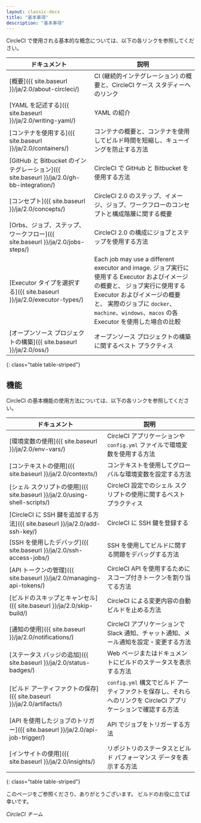 ```yaml
---
layout: classic-docs
title: "基本事項"
description: "基本事項"
---
```



CircleCI で使用される基本的な概念については、以下の各リンクを参照してください。

| ドキュメント                                                                     | 説明                                                                                                                                                                                     |
| -------------------------------------------------------------------------- | -------------------------------------------------------------------------------------------------------------------------------------------------------------------------------------- |
| [概要]({{ site.baseurl }}/ja/2.0/about-circleci/)                               | CI (継続的インテグレーション) の概要と、CircleCI ケース スタディーへのリンク                                                                                                                                         |
| [YAML を記述する]({{ site.baseurl }}/ja/2.0/writing-yaml/)                         | YAML の紹介                                                                                                                                                                               |
| [コンテナを使用する]({{ site.baseurl }}/ja/2.0/containers/)                            | コンテナの概要と、コンテナを使用してビルド時間を短縮し、キューイングを防止する方法                                                                                                                                              |
| [GitHub と Bitbucket のインテグレーション]({{ site.baseurl }}/ja/2.0/gh-bb-integration/) | CircleCI で GitHub と Bitbucket を使用する方法                                                                                                                                                  |
| [コンセプト]({{ site.baseurl }}/ja/2.0/concepts/)                                  | CircleCI 2.0 のステップ、イメージ、ジョブ、ワークフローのコンセプトと構成階層に関する概要                                                                                                                                    |
| [Orbs、ジョブ、ステップ、ワークフロー]({{ site.baseurl }}/ja/2.0/jobs-steps/)                 | CircleCI 2.0 の構成にジョブとステップを使用する方法                                                                                                                                                       |
| [Executor タイプを選択する]({{ site.baseurl }}/ja/2.0/executor-types/)                | Each job may use a different executor and image. ジョブ実行に使用する Executor およびイメージの概要と、 ジョブ実行に使用する Executor およびイメージの概要と、 実際のジョブに `docker`、`machine`、`windows`、`macos` の各 Executor を使用した場合の比較 |
| [オープンソース プロジェクトの構築]({{ site.baseurl }}/ja/2.0/oss/)                           | オープンソース プロジェクトの構築に関するベスト プラクティス                                                                                                                                                        |
{: class="table table-striped"}

## 機能
CircleCI の基本機能の使用方法については、以下の各リンクを参照してください。

| ドキュメント                                                         | 説明                                                                  |
| -------------------------------------------------------------- | ------------------------------------------------------------------- |
| [環境変数の使用]({{ site.baseurl }}/ja/2.0/env-vars/)                    | CircleCI アプリケーションや `config.yml` ファイルで環境変数を使用する方法                    |
| [コンテキストの使用]({{ site.baseurl }}/ja/2.0/contexts/)                  | コンテキストを使用してグローバルな環境変数を設定する方法                                        |
| [シェル スクリプトの使用]({{ site.baseurl }}/ja/2.0/using-shell-scripts/)    | CircleCI 設定でのシェル スクリプトの使用に関するベスト プラクティス                             |
| [CircleCI に SSH 鍵を追加する方法]({{ site.baseurl }}/ja/2.0/add-ssh-key/) | CircleCI に SSH 鍵を登録する                                               |
| [SSH を使用したデバッグ]({{ site.baseurl }}/ja/2.0/ssh-access-jobs/)       | SSH を使用してビルドに関する問題をデバッグする方法                                         |
| [API トークンの管理]({{ site.baseurl }}/ja/2.0/managing-api-tokens/)     | CircleCI API を使用するためにスコープ付きトークンを割り当てる方法                             |
| [ビルドのスキップとキャンセル]({{ site.baseurl }}/ja/2.0/skip-build/)           | CircleCI による変更内容の自動ビルドを止める方法                                        |
| [通知の使用]({{ site.baseurl }}/ja/2.0/notifications/)                 | CircleCI アプリケーションで Slack 通知、チャット通知、メール通知を設定・変更する方法                  |
| [ステータス バッジの追加]({{ site.baseurl }}/ja/2.0/status-badges/)          | Web ページまたはドキュメントにビルドのステータスを表示する方法                                   |
| [ビルド アーティファクトの保存]({{ site.baseurl }}/ja/2.0/artifacts/)           | `config.yml` 構文でビルド アーティファクトを保存し、それらへのリンクを CircleCI アプリケーションで確認する方法 |
| [API を使用したジョブのトリガー]({{ site.baseurl }}/ja/2.0/api-job-trigger/)   | API でジョブをトリガーする方法                                                   |
| [インサイトの使用]({{ site.baseurl }}/ja/2.0/insights/)                   | リポジトリのステータスとビルド パフォーマンス データを表示する方法                                  |
{: class="table table-striped"}

このページをご参照くださり、ありがとうございます。 ビルドのお役に立てば幸いです。

_CircleCI チーム_
